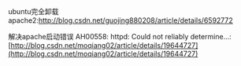 ubuntu完全卸载apache2:http://blog.csdn.net/guojing880208/article/details/6592772

解决apache启动错误 AH00558: httpd: Could not reliably determine...: [http://blog.csdn.net/moqiang02/article/details/19644727](http://blog.csdn.net/moqiang02/article/details/19644727)

